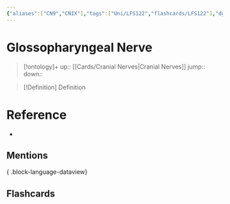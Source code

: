 ```yaml
---
{"aliases":["CN9","CNIX"],"tags":["Uni/LFS122","flashcards/LFS122"],"dg-publish":true,"permalink":"/cards/glossopharyngeal-nerve/","dgPassFrontmatter":true}
---
```


# Glossopharyngeal Nerve

> [!ontology]+
> up:: [[Cards/Cranial Nerves\|Cranial Nerves]]
> jump:: 
> down:: 

> [!Definition] Definition
> 

# Reference
- 

## Mentions

{ .block-language-dataview}

## Flashcards
